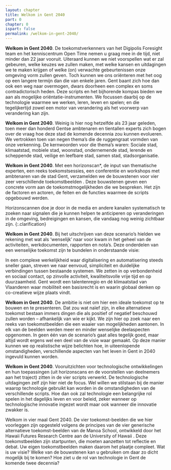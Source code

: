 ```yaml
---
layout: chapter
title: Welkom in Gent 2040
part: 0
chapter: 0
ispart: false
permalink: /welkom-in-gent-2040/
---
```


**Welkom in Gent 2040**. De toekomstverkenners van
het Digipolis Foresight team en het kenniscentrum Open
Time nemen u graag mee in de tijd, niet minder dan 22
jaar vooruit. Uiteraard kunnen we niet voorspellen wat er
zal gebeuren, welke keuzes we zullen maken, met welke
kansen en uitdagingen we te maken krijgen of welke (on)
verwachte gebeurtenissen onze omgeving vorm zullen
geven. Toch kunnen we ons oriënteren met het oog op een
langere termijn dan die van enkele jaren. Gent baant zich
hoe dan ook een weg naar overmogen, dwars doorheen
een complex en soms contradictorisch heden. Deze scripts
en het bijhorende kompas bieden we aan als mogelijke
oriëntatie-instrumenten. We focussen daarbij op de technologie
waarmee we werken, leren, leven en spelen; en
die tegelijkertijd zowel een motor van verandering als het
voorwerp van verandering kan zijn.

**Welkom in Gent 2040**. Weinig is hier nog hetzelfde
als 23 jaar geleden, toen meer dan honderd Gentse ambtenaren
en tientallen experts zich bogen over de vraag
hoe deze stad de komende decennia zou kunnen evolueren.
We vertrokken toen van negen thema’s die de ruggengraat
vormden van onze verkenning. De kernwoorden
voor die thema’s waren: Sociale stad, klimaatstad,
mobiele stad, woonstad, ondernemende stad, lerende
en scheppende stad, veilige en leefbare stad, samen stad,
stadsorganisatie.

**Welkom in Gent 2040**. Met een <span class="need-clarification">horizonscan*</span>, de input
van thematische experten, een reeks toekomstsessies,
een conferentie en workshops met ambtenaren van de
stad Gent, verzamelden we de bouwstenen voor vier zeer
verschillende toekomstbeelden . Deze bouwstenen geven
een concrete vorm aan de toekomstmogelijkheden die we
bespreken. Het zijn de factoren en actoren, de feiten en de
functies waarmee de scripts opgebouwd werden. 

Horizonscannen doe je door in de media en andere
kanalen systematisch te zoeken naar signalen die je
kunnen helpen te anticiperen op veranderingen in de
omgeving, bedreigingen en kansen, die vandaag nog
weinig zichtbaar zijn.
{:.clarification}

**Welkom in Gent 2040**. Bij het uitschrijven van deze
scenario’s hielden we rekening met wat als ‘wenselijk’ naar
voor kwam in het geheel van de activiteiten, werkdocumenten,
rapporten en nota’s. Deze onderdelen van een wenselijke
toekomst zijn te bundelen in onderstaande visie:

In een complexe werkelijkheid waar digitalisering
en automatisering steeds sneller gaan, streven we
naar eenvoud, simpliciteit en duidelijke verbindingen
tussen bestaande systemen. We zetten in
op verbondenheid en sociaal contact, op zinvolle
activiteit, kwaliteitsvolle vrije tijd en op duurzaamheid.
Gent wordt een talentenregio en dé klimaatstad
van Vlaanderen waar mobiliteit een basisrecht
is en waarin globaal denken op co-creatieve
wijze plaats vindt.

**Welkom in Gent 2040**. De ambitie is niet om hier een ideale toekomst op te bouwen en te presenteren. Dat zou wat naïef zijn, in elke alternatieve toekomst bestaan immers dingen die als positief of negatief beschouwd zullen worden – afhankelijk van wie er kijkt. We zijn hier op zoek naar een reeks van toekomstbeelden die een waaier van mogelijkheden aantonen. In elk van de beelden werden meer en minder wenselijke deelaspecten opgenomen. In geen één van de scenario’s gaat alles tegelijk goed, maar altijd wordt ergens wel een deel van de visie waar gemaakt. Op deze manier kunnen we op realistische wijze belichten hoe, in uiteenlopende omstandigheden, verschillende aspecten van het leven in Gent in 2040 ingevuld kunnen worden. 

**Welkom in Gent 2040**. Vooruitzichten voor technologische ontwikkelingen en hun toepassingen (uit horizonscans en de voorstellen van deelnemers aan het traject) zitten in de vier scripts verwerkt. De technologische uitdagingen zelf zijn hier niet de focus. Wel willen we stilstaan bij de manier waarop technologie gebruikt kan worden in de omstandigheden van de verschillende scripts. Hoe dan ook zal technologie een belangrijke rol spelen in het dagelijks leven en voor beleid, zeker wanneer op technologische innovatie ingezet wordt maar ook wanneer die innovatie zwakker is. 

Welkom  in  vier  maal  Gent  2040.  De  vier  toekomst-beelden die we hier voorleggen zijn opgesteld volgens de principes  van  de  vier  generische  alternatieve  toekomst-beelden van de Manoa School, ontwikkeld door het Hawaii Futures Research Centre aan de University of Hawaii . Deze toekomstbeelden  zijn  startpunten,  die  moeten  aanzetten  tot reflectie en debat. Uw eigen toekomstbeelden maken daarom  het  plaatje  compleet.  Wat  is  uw  visie?  Welke  van  de bouwstenen kan u gebruiken om daar zo dicht mogelijk bij te komen? Hoe ziet u de rol van technologie in Gent de komende twee decennia?